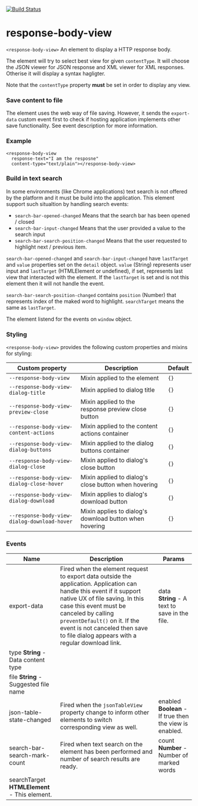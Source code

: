 [![Build Status](https://travis-ci.org/advanced-rest-client/response-body-view.svg?branch=stage)](https://travis-ci.org/advanced-rest-client/response-body-view)  

# response-body-view

`<response-body-view>` An element to display a HTTP response body.

The element will try to select best view for given `contentType`. It will
choose the JSON viewer for JSON response and XML viewer for XML responses.
Otherise it will display a syntax hagligter.

Note that the `contentType` property **must** be set in order to display any
view.

### Save content to file

The element uses the web way of file saving. However, it sends the
`export-data` custom event first to check if hosting application implements
other save functionality. See event description for more information.

### Example
```
<response-body-view
  response-text="I am the resposne"
  content-type="text/plain"></response-body-view>
```

### Build in text search

In some environments (like Chrome applications) text search is not offered by
the platform and it must be build into the application. This element support
such situaltion by handling search events:

-   `search-bar-opened-changed` Means that the search bar has been opened / closed
-   `search-bar-input-changed` Means that the user provided a value to the search input
-   `search-bar-search-position-changed` Means that the user requested to highlight next / previous item.

`search-bar-opened-changed` and `search-bar-input-changed` have `lastTarget` and
`value` properties set on the `detail` object. `value` (String) represents user input and
`lastTarget` (HTMLElement or undefined), if set, represents last view that interacted with the element.
If the `lastTarget` is set and is not this element then it will not handle the event.

`search-bar-search-position-changed` contains `position` (Number) that represents index
of the maked word to highlight. `searchTarget` means the same as `lastTarget`.

The element listend for the events on `window` object.

### Styling
`<response-body-view>` provides the following custom properties and mixins for styling:

Custom property | Description | Default
----------------|-------------|----------
`--response-body-view` | Mixin applied to the element | `{}`
`--response-body-view-dialog-title` | Mixin applied to dialog title | `{}`
`--response-body-view-preview-close` | Mixin applied to the response preview close button | `{}`
`--response-body-view-content-actions` | Mixin applied to the content actions container | `{}`
`--response-body-view-dialog-buttons` | Mixin applied to the dialog buttons container | `{}`
`--response-body-view-dialog-close` | Mixin applied to dialog's close button | `{}`
`--response-body-view-dialog-close-hover` | Mixin applied to dialog's close button when hovering | `{}`
`--response-body-view-dialog-download` | Mixin applies to dialog's download button | `{}`
`--response-body-view-dialog-download-hover` | Mixin applies to dialog's download button when hovering | `{}`



### Events
| Name | Description | Params |
| --- | --- | --- |
| export-data | Fired when the element request to export data outside the application.  Application can handle this event if it support native UX of file saving. In this case this event must be canceled by calling `preventDefault()` on it. If the event is not canceled then save to file dialog appears with a regular download link. | data **String** - A text to save in the file. |
type **String** - Data content type |
file **String** - Suggested file name |
| json-table-state-changed | Fired when the `jsonTableView` property change to inform other elements to switch corresponding view as well. | enabled **Boolean** - If true then the view is enabled. |
| search-bar-search-mark-count | Fired when text search on the element has been performed and number of search results are ready. | count **Number** - Number of marked words |
searchTarget **HTMLElement** - This element. |
